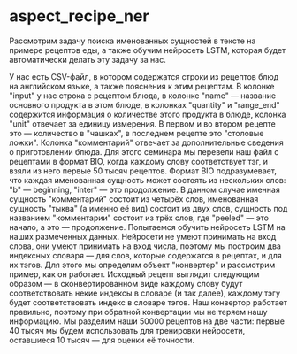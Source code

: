 # aspect_recipe_ner
Рассмотрим задачу поиска именованных сущностей в тексте на примере рецептов еды, а также обучим нейросеть LSTM, которая будет автоматически делать эту задачу за нас.

У нас есть CSV-файл, в котором содержатся строки из рецептов блюд на английском языке, а также пояснения к этим рецептам. В колонке "input" у нас строка с рецептом блюда, в колонке "name" — название основного продукта в этом блюде, в колонках "quantity" и "range_end" содержится информация о количестве этого продукта в блюде, колонка "unit" отвечает за единицу измерения. В первом и во втором рецепте это — количество в "чашках", в последнем рецепте это "столовые ложки". Колонка "комментарий" отвечает за дополнительные сведения о приготовлении блюда. Для этого семинара мы перевели наш файл с рецептами в формат BIO, когда каждому слову соответствует тэг, и взяли из него первые 50 тысяч рецептов. Формат BIO подразумевает, что каждая именованная сущность может состоять из нескольких слов: "b" — beginning, "inter" — это продолжение. В данном случае именная сущность "комментарий" состоит из четырёх слов, именованная сущность "тыква" (а именно её вид) состоит из двух слов, сущность под названием "комментарии" состоит из трёх слов, где "peeled" — это начало, а это — продолжение. Попытаемся обучить нейросеть LSTM на наших размеченных данных. Нейросети не умеют принимать на вход слова, они умеют принимать на вход числа, поэтому мы построим два индексных словаря — для слов, которые содержатся в рецептах, и для их тэгов. Для этого мы определим объект "конвертер" и рассмотрим пример, как он работает. Исходный рецепт выглядит следующим образом — в сконвертированном виде каждому слову будут соответствовать некие индексы в словаре (и так далее), каждому тэгу будет соответствовать индекс в словаре тэгов. Наш конвертор работает правильно, поэтому при обратной конвертации мы не теряем нашу информацию. Мы разделим наши 50000 рецептов на две части: первые 40 тысяч мы будем использовать для тренировки нейросети, оставшиеся 10 тысяч — для оценки её точности.
